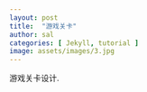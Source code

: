 ```yaml
---
layout: post
title:  "游戏关卡"
author: sal
categories: [ Jekyll, tutorial ]
image: assets/images/3.jpg
---
```

游戏关卡设计.